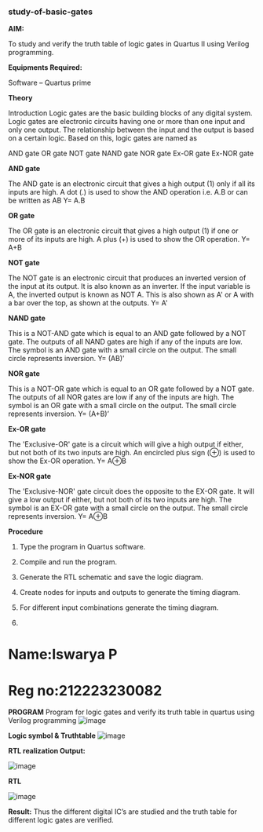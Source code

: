 ### study-of-basic-gates

**AIM:** 

To study and verify the truth table of logic gates in Quartus II using Verilog programming.

**Equipments Required:**

Software – Quartus prime 

**Theory**

Introduction Logic gates are the basic building blocks of any digital system. Logic gates are electronic circuits having one or more than one input and only one output. The relationship between the input and the output is based on a certain logic. Based on this, logic gates are named as

AND gate OR gate NOT gate NAND gate NOR gate Ex-OR gate Ex-NOR gate

**AND gate**

The AND gate is an electronic circuit that gives a high output (1) only if all its inputs are high. A dot (.) is used to show the AND operation i.e. A.B or can be written as AB
Y= A.B

**OR gate** 

The OR gate is an electronic circuit that gives a high output (1) if one or more of its inputs are high. A plus (+) is used to show the OR operation.
Y= A+B

**NOT gate**

The NOT gate is an electronic circuit that produces an inverted version of the input at its output. It is also known as an inverter. If the input variable is A, the inverted output is known as NOT A. This is also shown as A' or A with a bar over the top, as shown at the outputs.
Y= A'

**NAND gate**

This is a NOT-AND gate which is equal to an AND gate followed by a NOT gate. The outputs of all NAND gates are high if any of the inputs are low. The symbol is an AND gate with a small circle on the output. The small circle represents inversion.
Y= (AB)’

**NOR gate**

This is a NOT-OR gate which is equal to an OR gate followed by a NOT gate. The outputs of all NOR gates are low if any of the inputs are high. The symbol is an OR gate with a small circle on the output. The small circle represents inversion.
Y= (A+B)’

**Ex-OR gate**

The 'Exclusive-OR' gate is a circuit which will give a high output if either, but not both of its two inputs are high. An encircled plus sign (⊕) is used to show the Ex-OR operation.
Y= A⊕B

**Ex-NOR gate**

The 'Exclusive-NOR' gate circuit does the opposite to the EX-OR gate. It will give a low output if either, but not both of its two inputs are high. The symbol is an EX-OR gate with a small circle on the output. The small circle represents inversion.
Y= A⊕B

**Procedure** 

1.	Type the program in Quartus software.

2.	Compile and run the program.

3.	Generate the RTL schematic and save the logic diagram.

4.	Create nodes for inputs and outputs to generate the timing diagram.

5.	For different input combinations generate the timing diagram.
6.	
# Name:Iswarya P
# Reg no:212223230082

**PROGRAM**
Program for logic gates and verify its truth table in quartus using Verilog programming
![image](https://github.com/Iswarya0580/study-of-basic-gates/assets/149989171/75d0a7be-3b2f-4a16-843f-75e8dfe121b5)
 
**Logic symbol & Truthtable**
![image](https://github.com/Iswarya0580/study-of-basic-gates/assets/149989171/c28a4f0e-32f2-4d59-b409-5b7b0a6d885b)


**RTL realization Output:**

![image](https://github.com/Iswarya0580/study-of-basic-gates/assets/149989171/11f0e47e-7512-465a-a2d0-33b78b467ce9)


**RTL**

![image](https://github.com/Iswarya0580/study-of-basic-gates/assets/149989171/42def80d-5611-440a-b1c4-51e604b4889a)



**Result:**
Thus the different digital IC’s are studied and the truth table for different logic gates are verified.

